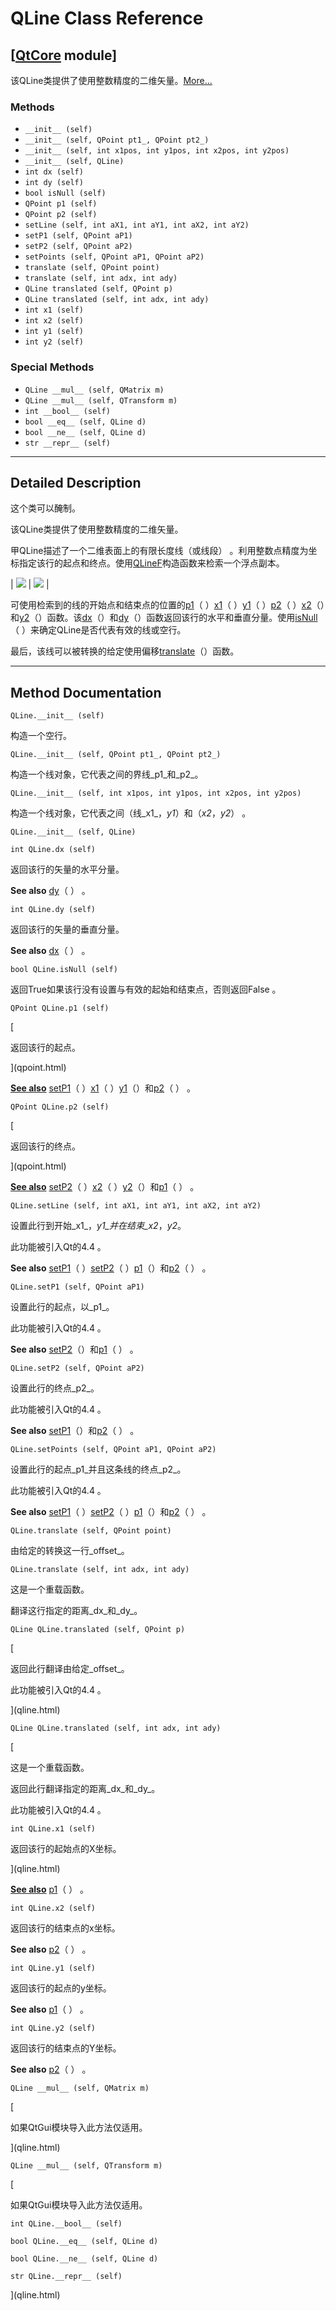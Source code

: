 # QLine Class Reference

## [[QtCore](index.htm) module]

该QLine类提供了使用整数精度的二维矢量。[More...](#details)

### Methods

*   `__init__ (self)`
*   `__init__ (self, QPoint pt1_, QPoint pt2_)`
*   `__init__ (self, int x1pos, int y1pos, int x2pos, int y2pos)`
*   `__init__ (self, QLine)`
*   `int dx (self)`
*   `int dy (self)`
*   `bool isNull (self)`
*   `QPoint p1 (self)`
*   `QPoint p2 (self)`
*   `setLine (self, int aX1, int aY1, int aX2, int aY2)`
*   `setP1 (self, QPoint aP1)`
*   `setP2 (self, QPoint aP2)`
*   `setPoints (self, QPoint aP1, QPoint aP2)`
*   `translate (self, QPoint point)`
*   `translate (self, int adx, int ady)`
*   `QLine translated (self, QPoint p)`
*   `QLine translated (self, int adx, int ady)`
*   `int x1 (self)`
*   `int x2 (self)`
*   `int y1 (self)`
*   `int y2 (self)`

### Special Methods

*   `QLine __mul__ (self, QMatrix m)`
*   `QLine __mul__ (self, QTransform m)`
*   `int __bool__ (self)`
*   `bool __eq__ (self, QLine d)`
*   `bool __ne__ (self, QLine d)`
*   `str __repr__ (self)`

* * *

## Detailed Description

这个类可以醃制。

该QLine类提供了使用整数精度的二维矢量。

甲QLine描述了一个二维表面上的有限长度线（或线段） 。利用整数点精度为坐标指定该行的起点和终点。使用[QLineF](qlinef.html)构造函数来检索一个浮点副本。

| ![](img/qline-point.png) | ![](img/qline-coordinates.png) |

可使用检索到的线的开始点和结束点的位置的[p1](qline.html#p1)（ ）[x1](qline.html#x1)（ ）[y1](qline.html#y1)（ ）[p2](qline.html#p2)（ ）[x2](qline.html#x2)（）和[y2](qline.html#y2)（）函数。该[dx](qline.html#dx)（）和[dy](qline.html#dy)（）函数返回该行的水平和垂直分量。使用[isNull](qline.html#isNull)（ ）来确定QLine是否代表有效的线或空行。

最后，该线可以被转换的给定使用偏移[translate](qline.html#translate)（）函数。

* * *

## Method Documentation

```
QLine.__init__ (self)
```

构造一个空行。

```
QLine.__init__ (self, QPoint pt1_, QPoint pt2_)
```

构造一个线对象，它代表之间的界线_p1_和_p2_。

```
QLine.__init__ (self, int x1pos, int y1pos, int x2pos, int y2pos)
```

构造一个线对象，它代表之间（线_x1_，_y1_）和（_x2_，_y2_） 。

```
QLine.__init__ (self, QLine)
```

```
int QLine.dx (self)
```

返回该行的矢量的水平分量。

**See also** [dy](qline.html#dy)（ ） 。

```
int QLine.dy (self)
```

返回该行的矢量的垂直分量。

**See also** [dx](qline.html#dx)（ ） 。

```
bool QLine.isNull (self)
```

返回True如果该行没有设置与有效的起始和结束点，否则返回False 。

```
QPoint QLine.p1 (self)
```

[

返回该行的起点。

](qpoint.html)

[**See also**](qpoint.html) [setP1](qline.html#setP1)（ ）[x1](qline.html#x1)（ ）[y1](qline.html#y1)（）和[p2](qline.html#p2)（ ） 。

```
QPoint QLine.p2 (self)
```

[

返回该行的终点。

](qpoint.html)

[**See also**](qpoint.html) [setP2](qline.html#setP2)（ ）[x2](qline.html#x2)（ ）[y2](qline.html#y2)（）和[p1](qline.html#p1)（ ） 。

```
QLine.setLine (self, int aX1, int aY1, int aX2, int aY2)
```

设置此行到开始_x1_，_y1_并在结束_x2_，_y2_。

此功能被引入Qt的4.4 。

**See also** [setP1](qline.html#setP1)（ ）[setP2](qline.html#setP2)（ ）[p1](qline.html#p1)（）和[p2](qline.html#p2)（ ） 。

```
QLine.setP1 (self, QPoint aP1)
```

设置此行的起点，以_p1_。

此功能被引入Qt的4.4 。

**See also** [setP2](qline.html#setP2)（）和[p1](qline.html#p1)（ ） 。

```
QLine.setP2 (self, QPoint aP2)
```

设置此行的终点_p2_。

此功能被引入Qt的4.4 。

**See also** [setP1](qline.html#setP1)（）和[p2](qline.html#p2)（ ） 。

```
QLine.setPoints (self, QPoint aP1, QPoint aP2)
```

设置此行的起点_p1_并且这条线的终点_p2_。

此功能被引入Qt的4.4 。

**See also** [setP1](qline.html#setP1)（ ）[setP2](qline.html#setP2)（ ）[p1](qline.html#p1)（）和[p2](qline.html#p2)（ ） 。

```
QLine.translate (self, QPoint point)
```

由给定的转换这一行_offset_。

```
QLine.translate (self, int adx, int ady)
```

这是一个重载函数。

翻译这行指定的距离_dx_和_dy_。

```
QLine QLine.translated (self, QPoint p)
```

[

返回此行翻译由给定_offset_。

此功能被引入Qt的4.4 。

](qline.html)

```
QLine QLine.translated (self, int adx, int ady)
```

[

这是一个重载函数。

返回此行翻译指定的距离_dx_和_dy_。

此功能被引入Qt的4.4 。

```
int QLine.x1 (self)
```

返回该行的起始点的X坐标。

](qline.html)

[**See also**](qline.html) [p1](qline.html#p1)（ ） 。

```
int QLine.x2 (self)
```

返回该行的结束点的x坐标。

**See also** [p2](qline.html#p2)（ ） 。

```
int QLine.y1 (self)
```

返回该行的起点的y坐标。

**See also** [p1](qline.html#p1)（ ） 。

```
int QLine.y2 (self)
```

返回该行的结束点的Y坐标。

**See also** [p2](qline.html#p2)（ ） 。

```
QLine __mul__ (self, QMatrix m)
```

[

如果QtGui模块导入此方法仅适用。

](qline.html)

```
QLine __mul__ (self, QTransform m)
```

[

如果QtGui模块导入此方法仅适用。

```
int QLine.__bool__ (self)
```

```
bool QLine.__eq__ (self, QLine d)
```

```
bool QLine.__ne__ (self, QLine d)
```

```
str QLine.__repr__ (self)
```

](qline.html)